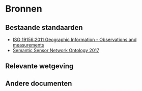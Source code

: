 # Bronnen

## Bestaande standaarden
- [ISO 19156:2011 Geographic Information - Observations and measurements](https://www.iso.org/standard/32574.html)
- [Semantic Sensor Network Ontology 2017](https://www.w3.org/TR/2017/REC-vocab-ssn-20171019/)

## Relevante wetgeving

## Andere documenten
